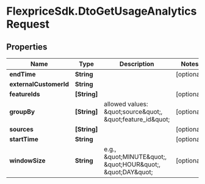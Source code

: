 # FlexpriceSdk.DtoGetUsageAnalyticsRequest

## Properties

Name | Type | Description | Notes
------------ | ------------- | ------------- | -------------
**endTime** | **String** |  | [optional] 
**externalCustomerId** | **String** |  | 
**featureIds** | **[String]** |  | [optional] 
**groupBy** | **[String]** | allowed values: \&quot;source\&quot;, \&quot;feature_id\&quot; | [optional] 
**sources** | **[String]** |  | [optional] 
**startTime** | **String** |  | [optional] 
**windowSize** | **String** | e.g., \&quot;MINUTE\&quot;, \&quot;HOUR\&quot;, \&quot;DAY\&quot; | [optional] 


